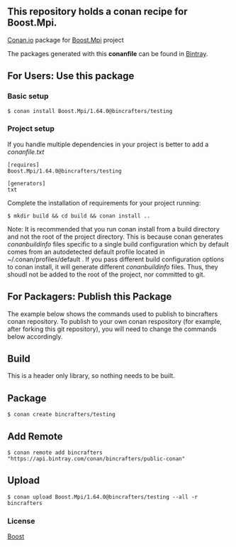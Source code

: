 ## This repository holds a conan recipe for Boost.Mpi.

[Conan.io](https://conan.io) package for [Boost.Mpi](https://github.com/Boostorg/Mpi) project

The packages generated with this **conanfile** can be found in [Bintray](https://bintray.com/bincrafters/public-conan/Boost.Mpi%3Abincrafters).

## For Users: Use this package

### Basic setup

    $ conan install Boost.Mpi/1.64.0@bincrafters/testing

### Project setup

If you handle multiple dependencies in your project is better to add a *conanfile.txt*

    [requires]
    Boost.Mpi/1.64.0@bincrafters/testing

    [generators]
    txt

Complete the installation of requirements for your project running:</small></span>

    $ mkdir build && cd build && conan install ..
	
Note: It is recommended that you run conan install from a build directory and not the root of the project directory.  This is because conan generates *conanbuildinfo* files specific to a single build configuration which by default comes from an autodetected default profile located in ~/.conan/profiles/default .  If you pass different build configuration options to conan install, it will generate different *conanbuildinfo* files.  Thus, they shoudl not be added to the root of the project, nor committed to git. 

## For Packagers: Publish this Package

The example below shows the commands used to publish to bincrafters conan repository. To publish to your own conan respository (for example, after forking this git repository), you will need to change the commands below accordingly. 

## Build  

This is a header only library, so nothing needs to be built.

## Package 

    $ conan create bincrafters/testing
	
## Add Remote

	$ conan remote add bincrafters "https://api.bintray.com/conan/bincrafters/public-conan"

## Upload

    $ conan upload Boost.Mpi/1.64.0@bincrafters/testing --all -r bincrafters

### License
[Boost](LICENSE)
